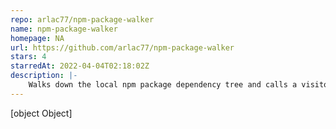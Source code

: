```yaml
---
repo: arlac77/npm-package-walker
name: npm-package-walker
homepage: NA
url: https://github.com/arlac77/npm-package-walker
stars: 4
starredAt: 2022-04-04T02:18:02Z
description: |-
    Walks down the local npm package dependency tree and calls a visitor function for each package
---
```


[object Object]
